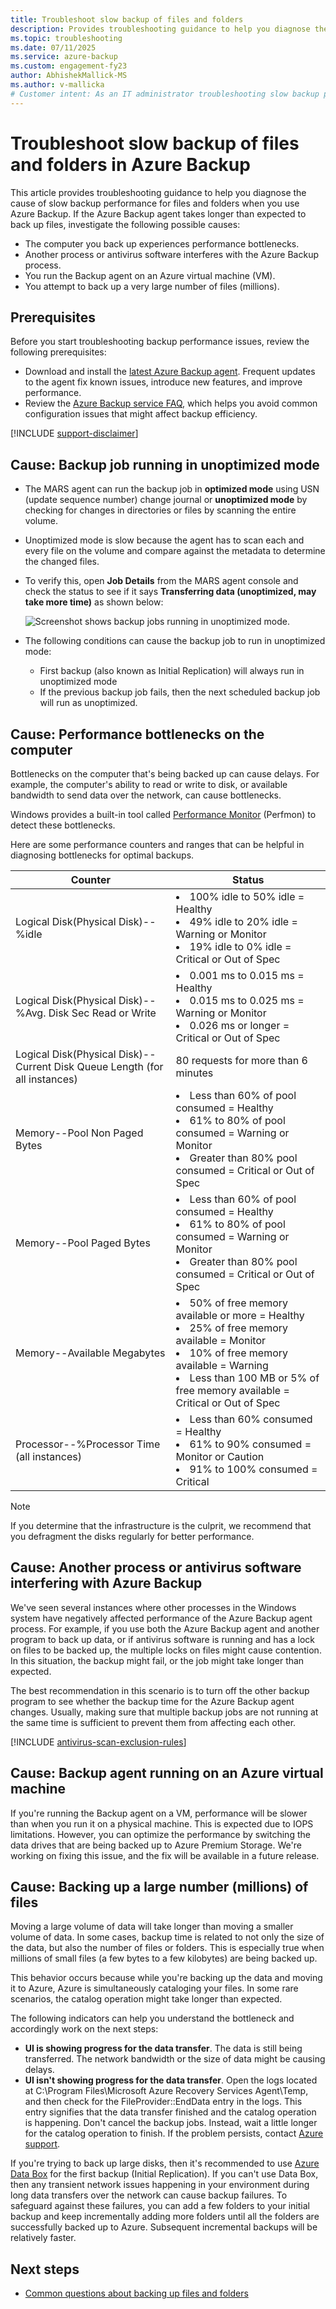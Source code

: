 ```yaml
---
title: Troubleshoot slow backup of files and folders
description: Provides troubleshooting guidance to help you diagnose the cause of Azure Backup performance issues
ms.topic: troubleshooting
ms.date: 07/11/2025
ms.service: azure-backup
ms.custom: engagement-fy23
author: AbhishekMallick-MS
ms.author: v-mallicka
# Customer intent: As an IT administrator troubleshooting slow backup performance, I want to identify potential bottlenecks and resolve them effectively, so that I can ensure efficient and timely data backups using the Azure Backup service.
---
```

# Troubleshoot slow backup of files and folders in Azure Backup

This article provides troubleshooting guidance to help you diagnose the cause of slow backup performance for files and folders when you use Azure Backup. If the Azure Backup agent takes longer than expected to back up files, investigate the following possible causes:

- The computer you back up experiences performance bottlenecks.
- Another process or antivirus software interferes with the Azure Backup process.
- You run the Backup agent on an Azure virtual machine (VM).
- You attempt to back up a very large number of files (millions).

## Prerequisites

Before you start troubleshooting backup performance issues, review the following prerequisites:

- Download and install the [latest Azure Backup agent](https://aka.ms/azurebackup_agent). Frequent updates to the agent fix known issues, introduce new features, and improve performance.
- Review the [Azure Backup service FAQ](backup-azure-backup-faq.yml), which helps you avoid common configuration issues that might affect backup efficiency.


[!INCLUDE [support-disclaimer](~/reusable-content/ce-skilling/azure/includes/support-disclaimer.md)]

## Cause: Backup job running in unoptimized mode

* The MARS agent can run the backup job in **optimized mode** using USN (update sequence number) change journal or **unoptimized mode** by checking for changes in directories or files by scanning the entire volume.
* Unoptimized mode is slow because the agent has to scan each and every file on the volume and compare against the metadata to determine the changed files.
* To verify this, open **Job Details** from the MARS agent console  and check the status to see if it says **Transferring data (unoptimized, may take more time)** as shown below:

    ![Screenshot shows backup jobs running in unoptimized mode.](./media/backup-azure-troubleshoot-slow-backup-performance-issue/unoptimized-mode.png)

* The following conditions can cause the backup job to run in unoptimized mode:
  * First backup (also known as Initial Replication) will always run in unoptimized mode
  * If the previous backup job fails, then the next scheduled backup job will run as unoptimized.

<a id="cause1"></a>

## Cause: Performance bottlenecks on the computer

Bottlenecks on the computer that's being backed up can cause delays. For example, the computer's ability to read or write to disk, or available bandwidth to send data over the network, can cause bottlenecks.

Windows provides a built-in tool called [Performance Monitor](https://techcommunity.microsoft.com/t5/ask-the-performance-team/windows-performance-monitor-overview/ba-p/375481) (Perfmon) to detect these bottlenecks.

Here are some performance counters and ranges that can be helpful in diagnosing bottlenecks for optimal backups.

| Counter | Status |
| --- | --- |
| Logical Disk(Physical Disk)--%idle |<li> 100% idle to 50% idle = Healthy</br><li> 49% idle to 20% idle = Warning or Monitor</br><li> 19% idle to 0% idle = Critical or Out of Spec |
| Logical Disk(Physical Disk)--%Avg. Disk Sec Read or Write |<li> 0.001 ms to 0.015 ms  = Healthy</br><li> 0.015 ms to 0.025 ms = Warning or Monitor</br><li> 0.026 ms or longer = Critical or Out of Spec |
| Logical Disk(Physical Disk)--Current Disk Queue Length (for all instances) |80 requests for more than 6 minutes |
| Memory--Pool Non Paged Bytes |<li> Less than 60% of pool consumed = Healthy<br><li> 61% to 80% of pool consumed = Warning or Monitor</br><li> Greater than 80% pool consumed = Critical or Out of Spec |
| Memory--Pool Paged Bytes |<li> Less than 60% of pool consumed = Healthy</br><li> 61% to 80% of pool consumed = Warning or Monitor</br><li> Greater than 80% pool consumed = Critical or Out of Spec |
| Memory--Available Megabytes |<li> 50% of free memory available or more = Healthy</br><li> 25% of free memory available = Monitor</br><li>10% of free memory available = Warning</br><li> Less than 100 MB or 5% of free memory available = Critical or Out of Spec |
| Processor--\%Processor Time (all instances) |<li> Less than 60% consumed = Healthy</br><li> 61% to 90% consumed = Monitor or Caution</br><li> 91% to 100% consumed = Critical |

> [!NOTE]
> If you determine that the infrastructure is the culprit, we recommend that you defragment the disks regularly for better performance.
>
>

<a id="cause2"></a>

## Cause: Another process or antivirus software interfering with Azure Backup

We've seen several instances where other processes in the Windows system have negatively affected performance of the Azure Backup agent process. For example, if you use both the Azure Backup agent and another program to back up data, or if antivirus software is running and has a lock on files to be backed up, the multiple locks on files might cause contention. In this situation, the backup might fail, or the job might take longer than expected.

The best recommendation in this scenario is to turn off the other backup program to see whether the backup time for the Azure Backup agent changes. Usually, making sure that multiple backup jobs are not running at the same time is sufficient to prevent them from affecting each other.

[!INCLUDE [antivirus-scan-exclusion-rules](../../includes/backup-azure-antivirus-scan-exclusion-rules.md)]

<a id="cause3"></a>

## Cause: Backup agent running on an Azure virtual machine

If you're running the Backup agent on a VM, performance will be slower than when you run it on a physical machine. This is expected due to IOPS limitations.  However, you can optimize the performance by switching the data drives that are being backed up to Azure Premium Storage. We're working on fixing this issue, and the fix will be available in a future release.

<a id="cause4"></a>

## Cause: Backing up a large number (millions) of files

Moving a large volume of data will take longer than moving a smaller volume of data. In some cases, backup time is related to not only the size of the data, but also the number of files or folders. This is especially true when millions of small files (a few bytes to a few kilobytes) are being backed up.

This behavior occurs because while you're backing up the data and moving it to Azure, Azure is simultaneously cataloging your files. In some rare scenarios, the catalog operation might take longer than expected.

The following indicators can help you understand the bottleneck and accordingly work on the next steps:

* **UI is showing progress for the data transfer**. The data is still being transferred. The network bandwidth or the size of data might be causing delays.
* **UI isn't showing progress for the data transfer**. Open the logs located at C:\Program Files\Microsoft Azure Recovery Services Agent\Temp, and then check for the FileProvider::EndData entry in the logs. This entry signifies that the data transfer finished and the catalog operation is happening. Don't cancel the backup jobs. Instead, wait a little longer for the catalog operation to finish. If the problem persists, contact [Azure support](https://portal.azure.com/#create/Microsoft.Support).

If you're trying to back up large disks, then it's recommended to use [Azure Data Box](./offline-backup-azure-data-box.md) for the first backup (Initial Replication).  If you can't use Data Box, then any transient network issues happening in your environment during long data transfers over the network can cause backup failures.  To safeguard against these failures, you can add a few folders to your initial backup and keep incrementally adding more folders until all the folders are successfully backed up to Azure.  Subsequent incremental backups will be relatively faster.

## Next steps

* [Common questions about backing up files and folders](backup-azure-file-folder-backup-faq.yml)

